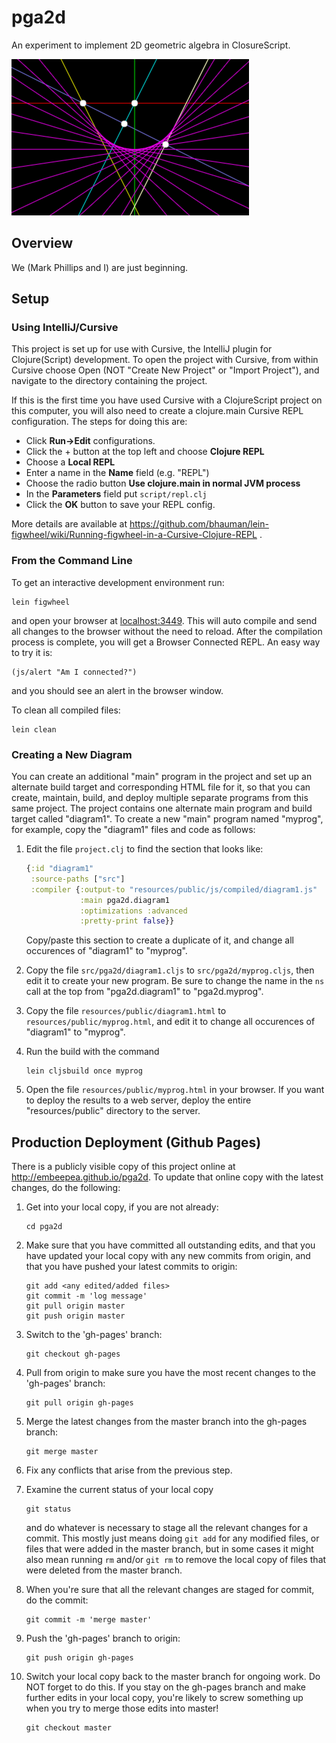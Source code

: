 # pga2d

An experiment to implement 2D geometric algebra in ClosureScript.

![sample diagram](./screenshot.png)

## Overview

We (Mark Phillips and I) are just beginning.

## Setup

### Using IntelliJ/Cursive

This project is set up for use with Cursive, the IntelliJ plugin for
Clojure(Script) development.  To open the project with Cursive, from
within Cursive choose Open (NOT "Create New Project" or "Import
Project"), and navigate to the directory containing the project.

If this is the first time you have used Cursive with a ClojureScript
project on this computer, you will also need to create a clojure.main
Cursive REPL configuration.  The steps for doing this are:

* Click **Run->Edit** configurations.
* Click the + button at the top left and choose **Clojure REPL**
* Choose a **Local REPL**
* Enter a name in the **Name** field (e.g. "REPL")
* Choose the radio button **Use clojure.main in normal JVM process**
* In the **Parameters** field put `script/repl.clj`
* Click the **OK** button to save your REPL config.

More details are available at
https://github.com/bhauman/lein-figwheel/wiki/Running-figwheel-in-a-Cursive-Clojure-REPL
.


### From the Command Line

To get an interactive development environment run:

    lein figwheel

and open your browser at [localhost:3449](http://localhost:3449/).
This will auto compile and send all changes to the browser without the
need to reload. After the compilation process is complete, you will
get a Browser Connected REPL. An easy way to try it is:

    (js/alert "Am I connected?")

and you should see an alert in the browser window.

To clean all compiled files:

    lein clean
    
    
### Creating a New Diagram

You can create an additional "main" program in the project and set
up an alternate build target and corresponding HTML file for it, so that
you can create, maintain, build, and deploy multiple separate programs from
this same project.  The project contains one alternate main program and build
target called "diagram1".  To create a new "main" program named "myprog", for example,
copy the "diagram1" files and code as follows:

1. Edit the file `project.clj` to find the section that looks like:

   ```clj
   {:id "diagram1"
    :source-paths ["src"]
    :compiler {:output-to "resources/public/js/compiled/diagram1.js"
               :main pga2d.diagram1
               :optimizations :advanced
               :pretty-print false}}
   ```

   Copy/paste this section to create a duplicate of it, and change all
   occurences of "diagram1" to "myprog".
   
2. Copy the file `src/pga2d/diagram1.cljs` to `src/pga2d/myprog.cljs`, then
   edit it to create your new program.  Be sure to change the name in the
   `ns` call at the top from "pga2d.diagram1" to "pga2d.myprog".
   
3. Copy the file `resources/public/diagram1.html` to `resources/public/myprog.html`,
   and edit it to change all occurences of "diagram1" to "myprog".
   
4. Run the build with the command   

   ```
   lein cljsbuild once myprog
   ```
    
5. Open the file `resources/public/myprog.html` in your browser.  If
   you want to deploy the results to a web server, deploy the entire
   "resources/public" directory to the server.

## Production Deployment (Github Pages)

There is a publicly visible copy of this project online at
http://embeepea.github.io/pga2d.  To update that online copy with
the latest changes, do the following:

1. Get into your local copy, if you are not already: 
   ```
   cd pga2d
   ```

2. Make sure that you have committed all outstanding edits, and that you
   have updated your local copy with any new commits from origin, and that
   you have pushed your latest commits to origin: 
   ```
   git add <any edited/added files>
   git commit -m 'log message'
   git pull origin master
   git push origin master
   ```
   
3. Switch to the 'gh-pages' branch: 
   ```
   git checkout gh-pages
   ```

4. Pull from origin to make sure you have the most recent changes to
   the 'gh-pages' branch: 
   ```
   git pull origin gh-pages
   ```
   
5. Merge the latest changes from the master branch into the gh-pages branch: 
   ```
   git merge master
   ```
   
6. Fix any conflicts that arise from the previous step.

7. Examine the current status of your local copy 
   ```
   git status
   ```
   and do whatever is necessary to stage all the relevant changes for a commit.  This
   mostly just means doing `git add` for any modified files, or files that were added
   in the master branch, but in some cases it might also mean running `rm` and/or `git rm` to remove
   the local copy of files that were deleted from the master branch.
   
8. When you're sure that all the relevant changes are staged for commit, do the commit: 
   ```
   git commit -m 'merge master'
   ```
   
9. Push the 'gh-pages' branch to origin: 
   ```
   git push origin gh-pages
   ```
   
10. Switch your local copy back to the master branch for ongoing work.  Do NOT
    forget to do this.  If you stay on the gh-pages branch and make further
    edits in your local copy, you're likely to screw something up when you try to merge those
    edits into master!
    ```
    git checkout master
    ```
